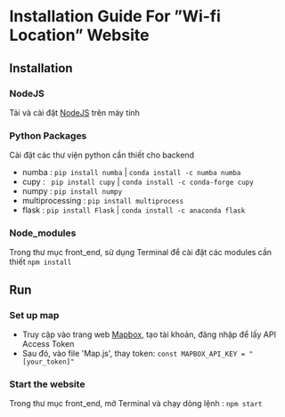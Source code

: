 # Installation Guide For ”Wi-fi Location” Website

## Installation
### NodeJS
Tải và cài đặt [NodeJS](https://nodejs.org/en) trên máy tính
### Python Packages 
Cài đặt các thư viện python cần thiết cho backend 
- numba : `pip install numba` |  `conda install -c numba numba`
- cupy : ` pip install cupy` | `conda install -c conda-forge cupy`
- numpy : `pip install numpy`
- multiprocessing : `pip install multiprocess` 
- flask : `pip install Flask` | `conda install -c anaconda flask`
### Node_modules
Trong thư mục front_end, sử dụng Terminal để cài đặt các modules cần thiết
`npm install`

## Run
### Set up map
- Truy cập vào trang web [Mapbox](https://www.mapbox.com/), tạo tài khoản, đăng nhập để lấy API Access Token
- Sau đó, vào file 'Map.js', thay token:
`const MAPBOX_API_KEY = "[your_token]"`
 ### Start the website
 Trong thư mục front_end, mở Terminal và chạy dòng lệnh :
 `npm start`
